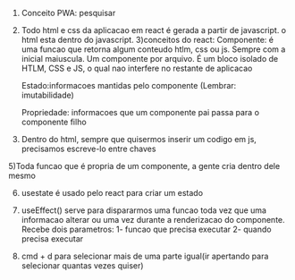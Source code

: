 1) Conceito PWA: pesquisar
2) Todo html e css da aplicacao em react é gerada a partir de javascript. o html esta dentro do javascript.
3)conceitos do react:
    Componente: é uma funcao que retorna algum conteudo htlm, css ou js. Sempre com a inicial maiuscula. Um componente por arquivo. É um bloco isolado de HTLM, CSS e JS, o qual nao interfere no restante de aplicacao

    Estado:informacoes mantidas pelo componente (Lembrar: imutabilidade)

    Propriedade: informacoes que um componente pai passa para o componente filho

4) Dentro do html, sempre que quisermos inserir um codigo em js, precisamos escreve-lo entre chaves

5)Toda funcao que é propria de um componente, a gente cria dentro dele mesmo

6) usestate é usado pelo react para criar um estado

7) useEffect() serve para dispararmos uma funcao toda vez que uma informacao alterar ou uma vez durante a renderizacao do componente. Recebe dois parametros: 1- funcao que precisa executar 2- quando precisa executar

8) cmd + d para selecionar mais de uma parte igual(ir apertando para selecionar quantas vezes quiser)